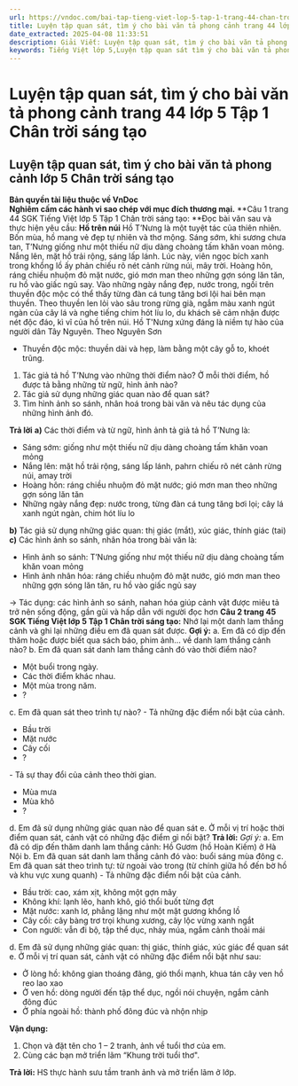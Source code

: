 ```yaml
---
url: https://vndoc.com/bai-tap-tieng-viet-lop-5-tap-1-trang-44-chan-troi-sang-tao-319208
title: Luyện tập quan sát, tìm ý cho bài văn tả phong cảnh trang 44 lớp 5 Tập 1 Chân trời sáng tạo - VnDoc.com
date_extracted: 2025-04-08 11:33:51
description: Giải Viết: Luyện tập quan sát, tìm ý cho bài văn tả phong cảnh trang 44 lớp 5 Tập 1 Chân trời sáng tạo gồm các phần hướng dẫn giải chi tiết, đầy đủ nhất chỉ có trên VnDoc. Mời các bạn tham khảo.
keywords: Tiếng Việt lớp 5,Luyện tập quan sát tìm ý cho bài văn tả phong cảnh trang 44 lớp 5 Tập 1 Chân trời sáng tạo,Bài tập Tiếng Việt lớp 5 Tập 1 trang 44 Chân trời sáng tạo,Luyện tập quan sát tìm ý cho bài văn tả phong cảnh lớp 5 Chân trời sáng tạo,Tiếng Việt lớp 5 trang 44 Tập 1 Chân trời sáng tạo,Luyện tập quan sát tìm ý cho bài văn tả phong cảnh lớp 5,Viết bài văn tả phong cảnh lớp 5 trang 44,Tiếng Việt lớp 5 Chân trời sáng tạo,Tiếng Việt lớp 5 Tập 1,sgk Tiếng Việt lớp 5
---
```


# Luyện tập quan sát, tìm ý cho bài văn tả phong cảnh trang 44 lớp 5 Tập 1 Chân trời sáng tạo
## **Luyện tập quan sát, tìm ý cho bài văn tả phong cảnh lớp 5 Chân trời sáng tạo**
**Bản quyền tài liệu thuộc về VnDoc**  
**Nghiêm cấm các hành vi sao chép với mục đích thương mại.**
**Câu 1 trang 44 SGK Tiếng Việt lớp 5 Tập 1 Chân trời sáng tạo: **Đọc bài văn sau và thực hiện yêu cầu:
**Hồ trên núi**
Hồ T’Nưng là một tuyệt tác của thiên nhiên. Bốn mùa, hồ mang vẻ đẹp tự nhiên và thơ mộng.
Sáng sớm, khi sương chưa tan, T’Nưng giống như một thiếu nữ dịu dàng choàng tấm khăn voan mỏng. Nắng lên, mặt hồ trải rộng, sáng lấp lánh. Lúc này, viên ngọc bích xanh trong khổng lồ ấy phản chiếu rõ nét cảnh rừng núi, mây trời. Hoàng hôn, ráng chiều nhuộm đỏ mặt nước, gió mơn man theo những gợn sóng lăn tăn, ru hồ vào giấc ngủ say.
Vào những ngày nắng đẹp, nước trong, ngồi trên thuyền độc mộc có thể thấy từng đàn cá tung tăng bơi lội hai bên mạn thuyền. Theo thuyền len lỏi vào sâu trong rừng già, ngắm màu xanh ngút ngàn của cây lá và nghe tiếng chim hót líu lo, du khách sẽ cảm nhận được nét độc đáo, kì vĩ của hồ trên núi.
Hồ T'Nưng xứng đáng là niềm tự hào của người dân Tây Nguyên.
Theo Nguyên Sơn
  * Thuyền độc mộc: thuyền dài và hẹp, làm bằng một cây gỗ to, khoét trũng.

  1. Tác giả tả hồ T’Nưng vào những thời điểm nào? Ở mỗi thời điểm, hồ được tả bằng những từ ngữ, hình ảnh nào?
  2. Tác giả sử dụng những giác quan nào để quan sát?
  3. Tìm hình ảnh so sánh, nhân hoá trong bài văn và nêu tác dụng của những hình ảnh đó.

**Trả lời**
**a\)** Các thời điểm và từ ngữ, hình ảnh tả giả tả hồ T’Nưng là:
  * Sáng sớm: giống như một thiếu nữ dịu dàng choàng tấm khăn voan mỏng
  * Nắng lên: mặt hồ trải rộng, sáng lấp lánh, pahrn chiếu rõ nét cảnh rừng núi, amay trời
  * Hoàng hôn: ráng chiều nhuộm đỏ mặt nước; gió mơn man theo những gợn sóng lăn tăn
  * Những ngày nắng đẹp: nước trong, từng đàn cá tung tăng bơi lọi; cây lá xanh ngút ngàn, chim hót líu lo

**b\)** Tác giả sử dụng những giác quan: thị giác \(mắt\), xúc giác, thính giác \(tai\)
**c\)** Các hình ảnh so sánh, nhân hóa trong bài văn là:
  * Hình ảnh so sánh: T’Nưng giống như một thiếu nữ dịu dàng choàng tấm khăn voan mỏng
  * Hình ảnh nhân hóa: ráng chiều nhuộm đỏ mặt nước, gió mơn man theo những gợn sóng lăn tăn, ru hồ vào giấc ngủ say

→ Tác dụng: các hình ảnh so sánh, nahan hóa giúp cảnh vật được miêu tả trở nên sống động, gần gũi và hấp dẫn với người đọc hơn
**Câu 2 trang 45 SGK Tiếng Việt lớp 5 Tập 1 Chân trời sáng tạo:** Nhớ lại một danh lam thắng cảnh và ghi lại những điều em đã quan sát được.
**Gợi ý:**
a. Em đã có dịp đến thăm hoặc được biết qua sách báo, phim ảnh... về danh lam thắng cảnh nào?
b. Em đã quan sát danh lam thắng cảnh đó vào thời điểm nào?
  * Một buổi trong ngày.
  * Các thời điểm khác nhau.
  * Một mùa trong năm.
  * ?

c. Em đã quan sát theo trình tự nào?
\- Tả những đặc điểm nổi bật của cảnh.
  * Bầu trời
  * Mặt nước
  * Cây cối
  * ?

\- Tả sự thay đổi của cảnh theo thời gian.
  * Mùa mưa
  * Mùa khô
  * ?

d. Em đã sử dụng những giác quan nào để quan sát
e. Ở mỗi vị trí hoặc thời điểm quan sát, cảnh vật có những đặc điểm gì nổi bật?
**Trả lời:**
_Gợi ý:_
a. Em đã có dịp đến thăm danh lam thắng cảnh: Hồ Gươm \(hồ Hoàn Kiếm\) ở Hà Nội
b. Em đã quan sát danh lam thắng cảnh đó vào: buổi sáng mùa đông
c. Em đã quan sát theo trình tự: từ ngoài vào trong \(từ chính giữa hồ đến bờ hồ và khu vực xung quanh\)
\- Tả những đặc điểm nổi bật của cảnh.
  * Bầu trời: cao, xám xịt, không một gợn mây
  * Không khí: lạnh lẽo, hanh khô, gió thổi buốt từng đợt
  * Mặt nước: xanh lơ, phẳng lặng như một mặt gương khổng lồ
  * Cây cối: cây bàng trơ trọi khung xương, cây lộc vừng xanh ngắt
  * Con người: vẫn đi bộ, tập thể dục, nhảy múa, ngắm cảnh thoải mái

d. Em đã sử dụng những giác quan: thị giác, thính giác, xúc giác để quan sát
e. Ở mỗi vị trí quan sát, cảnh vật có những đặc điểm nổi bật như sau:
  * Ở lòng hồ: không gian thoáng đãng, gió thổi mạnh, khua tán cây ven hồ reo lao xao
  * Ở ven hồ: dòng người đến tập thể dục, ngồi nói chuyện, ngắm cảnh đông đúc
  * Ở phía ngoài hồ: thành phố đông đúc và nhộn nhịp

**Vận dụng:**
  1. Chọn và đặt tên cho 1 – 2 tranh, ảnh về tuổi thơ của em.
  2. Cùng các bạn mở triển lãm “Khung trời tuổi thơ".

**Trả lời:**
HS thực hành sưu tầm tranh ảnh và mở triển lãm ở lớp.

